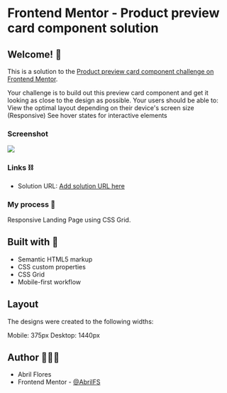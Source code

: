 # Frontend Mentor - Product preview card component solution

## Welcome! 👋

This is a solution to the [Product preview card component challenge on Frontend Mentor](https://www.frontendmentor.io/challenges/product-preview-card-component-GO7UmttRfa). 

Your challenge is to build out this preview card component and get it looking as close to the design as possible. Your users should be able to: View the optimal layout depending on their device's screen size (Responsive) See hover states for interactive elements



### Screenshot

![](../project_card_product/images/captura.png)


### Links ⛓

- Solution URL: [Add solution URL here](https://your-solution-url.com)


### My process 🚀

Responsive Landing Page using CSS Grid.


## Built with 🔨

- Semantic HTML5 markup
- CSS custom properties
- CSS Grid
- Mobile-first workflow

## Layout

The designs were created to the following widths:

Mobile: 375px
Desktop: 1440px


## Author 👩🏻‍💻

- Abril Flores
- Frontend Mentor - [@AbrilFS](https://www.frontendmentor.io/profile/AbrilFS)

